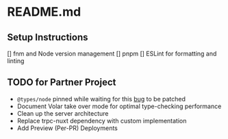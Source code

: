 # README.md

## Setup Instructions

[] fnm and Node version management
[] pnpm
[] ESLint for formatting and linting

## TODO for Partner Project

- `@types/node` pinned while waiting for this [bug](https://github.com/vuejs/core/pull/6855) to be patched
- Document Volar take over mode for optimal type-checking performance
- Clean up the server architecture
- Replace trpc-nuxt dependency with custom implementation
- Add Preview (Per-PR) Deployments
